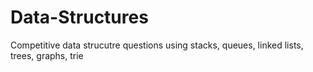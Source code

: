 # Data-Structures
Competitive data strucutre  questions using stacks, queues, linked lists, trees, graphs, trie
